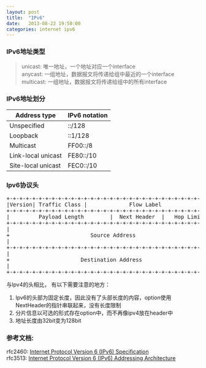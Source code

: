 ```yaml
---
layout: post
title:  "IPv6"
date:   2013-08-22 19:50:00
categories: internet ipv6
---
```


### IPv6地址类型    
> unicast: 唯一地址，一个地址对应一个interface      
> anycast: 一组地址，数据报文将传递给组中最近的一个interface    
> multicast: 一组地址，数据报文将传递给组中的所有interface   

### IPv6地址划分   

| Address type | IPv6 notation |
| --- | --- |
| Unspecified | ::/128 |
| Loopback | ::1/128 |
| Multicast | FF00::/8 |
| Link-local unicast | FE80::/10 |
| Site-local unicast | FEC0::/10 |

### Ipv6协议头    

<pre>
+-+-+-+-+-+-+-+-+-+-+-+-+-+-+-+-+-+-+-+-+-+-+-+-+-+-+-+-+-+-+-+-+
|Version| Traffic Class |             Flow Label                |
+-+-+-+-+-+-+-+-+-+-+-+-+-+-+-+-+-+-+-+-+-+-+-+-+-+-+-+-+-+-+-+-+
|         Payload Length        |  Next Header  |   Hop Limit   |
+-+-+-+-+-+-+-+-+-+-+-+-+-+-+-+-+-+-+-+-+-+-+-+-+-+-+-+-+-+-+-+-+
|                                                               |
+                         Source Address                        +
|                                                               |
+-+-+-+-+-+-+-+-+-+-+-+-+-+-+-+-+-+-+-+-+-+-+-+-+-+-+-+-+-+-+-+-+
|                                                               |
+                      Destination Address                      +
|                                                               |
+-+-+-+-+-+-+-+-+-+-+-+-+-+-+-+-+-+-+-+-+-+-+-+-+-+-+-+-+-+-+-+-+
</pre>

与Ipv4的头相比， 有以下需要注意的地方：     
1. Ipv6的头部为固定长度，因此没有了头部长度的内容，option使用NextHeader的指针串联起来，没有长度限制    
2. 分片信息以可选的形式存在option中，而不再像ipv4放在header中    
3. 地址长度由32bit变为128bit    

### 参考文档:     
rfc2460: [Internet Protocol Version 6 (IPv6) Specification](http://tools.ietf.org/html/rfc3513)     
rfc3513: [Internet Protocol Version 6 (IPv6) Addressing Architecture](http://tools.ietf.org/html/rfc3513)     
